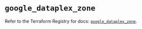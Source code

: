# `google_dataplex_zone`

Refer to the Terraform Registry for docs: [`google_dataplex_zone`](https://registry.terraform.io/providers/hashicorp/google/6.34.0/docs/resources/dataplex_zone).
